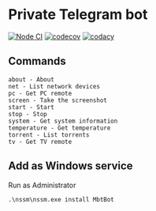 # Private Telegram bot

[![Node CI](https://github.com/timmson/mbt-bot/workflows/Node%20CI/badge.svg)](https://github.com/timmson/mbt-bot/actions)
[![codecov](https://codecov.io/gh/timmson/mbt-bot/branch/master/graph/badge.svg)](https://codecov.io/gh/timmson/mbt-bot)
[![codacy](https://api.codacy.com/project/badge/Grade/5721fe9f69524aa1866fe9742e97ce6e)](https://www.codacy.com/app/timmson666/mbt-bot)

## Commands
```
about - About
net - List network devices
pc - Get PC remote
screen - Take the screenshot
start - Start
stop - Stop
system - Get system information
temperature - Get temperature
torrent - List torrents
tv - Get TV remote
```

## Add as Windows service

Run as Administrator
```cmd
.\nssm\nssm.exe install MbtBot
```

